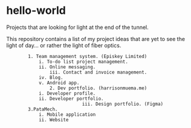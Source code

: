 # hello-world
Projects that are looking for light at the end of the tunnel.

This repository contains a list of my project ideas that are yet to see the light of day... or rather the light of fiber optics.

			1. Team management system. (Episkey Limited)
				i. To-do list project management.
				ii. Online messaging.
          			iii. Contact and invoice management.
				iv. Blog.
				v. Android app.
                	2. Dev portfolio. (harrisonmuema.me)
				i. Developer profile.
   				ii. Developer portfolio.
       	                        iii. Design portfolio. (Figma)
	 		3.PataMech.
   				i. Mobile application
				ii. Website 
    
    

     			
    
